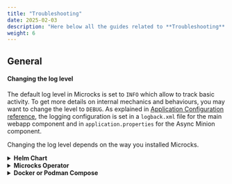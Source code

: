 ```yaml
---
title: "Troubleshooting"
date: 2025-02-03
description: "Here below all the guides related to **Troubleshooting**."
weight: 6
---
```


## General

#### Changing the log level

The default log level in Microcks is set to `INFO` which allow to track basic activity. To get more details on internal mechanics and behaviours, you may want to change the level to `DEBUG`. As explained in [Application Configuration reference](/documentation/references/configuration/application-config/), the logging configuration is set in a `logback.xml` file for the main webapp component and in `application.properties` for the Async Minion component.

Changing the log level depends on the way you installed Microcks.
<details>
  <summary><strong>Helm Chart</strong></summary>

When using the [Helm Chart](/documentation/references/configuration/helm-chart-config/) to deploy Microcks, there's a `microcks.logLevel`spec property you can set to `DEBUG`. Change it into your `values.yaml` file or as a command line argument using `--set microcks.logLevel=DEBUG` when redeploying the chart. This property changes both values for main webapp and Async Miniong components.
</details>

<details>
  <summary><strong>Microcks Operator</strong></summary>

When using the [Microcks Operator](/documentation/references/configuration/operator-config/), to deploy Microcks, the `Microcks` Custom Resource holds a `microcks.logLevel` property you can set to `DEBUG`. Change your CR to something like belob before re-deploying it:

```yaml
apiVersion: microcks.io/v1alpha1
kind: Microcks
metadata:
  name: microcks
spec:
  version: 1.11.0
  microcks:
    url: microcks.m.minikube.local
    logLevel: DEBUG
  keycloak:
    url: keycloak.m.minikube.local
```

After the next operator reconciliation, the log level is changed in both main webapp and Async Miniong components.
</details>

<details>
  <summary><strong>Docker or Podman Compose</strong></summary>

When using [Docker or Podman Compose](/documentation/guides/installation/docker-compose/) for running Microcks, you should have a local `logback.xml` file mounted into the running containers in the `/deployments/config`.

First thing is to intialize this file into a local folder at the same location of your `docker-compose.yml` file, let's say `config-logs/`:

```sh
mkdir config-logs
cd config-logs
cat <<EOF >logback.xml
<?xml version="1.0" encoding="UTF-8"?>

<configuration scan="true">
  <statusListener class="ch.qos.logback.core.status.NopStatusListener" />

  <conversionRule conversionWord="clr" converterClass="org.springframework.boot.logging.logback.ColorConverter" />
  <conversionRule conversionWord="wex" converterClass="org.springframework.boot.logging.logback.WhitespaceThrowableProxyConverter" />
  <conversionRule conversionWord="wEx" converterClass="org.springframework.boot.logging.logback.ExtendedWhitespaceThrowableProxyConverter" />

  <appender name="CONSOLE" class="ch.qos.logback.core.ConsoleAppender">
    <encoder>
      <charset>utf-8</charset>
      <pattern>%clr(%d{HH:mm:ss.SSS}){faint} %clr(${LOG_LEVEL_PATTERN:-%5p}) %clr(${PID:- }){magenta} %clr(---){faint} %clr([%10.10t]){faint} %clr(%-40.40logger{36}){cyan} %clr(:){faint} %m%n${LOG_EXCEPTION_CONVERSION_WORD:-%wEx}</pattern>
    </encoder>
  </appender>

  <logger name="io.github.microcks" level="DEBUG"/>

  <root level="INFO">
    <appender-ref ref="CONSOLE"/>
  </root>
</configuration>
EOF
```

In this folder, you also have to create a simple `application.properties` file that makes the main webapp component consider the `logback.xml` file as its reference and enable debug level for Async Minion component:

```sh
cat <<EOF >application.properties
# Logging configuration properties
logging.config=/deployments/config/logback.xml

%docker-compose.quarkus.log.level=DEBUG
%docker-compose.quarkus.log.console.level=DEBUG
EOF
```

Finally, you have to edit the `docker-compose.yml` file to mount those files in the containers. You can do it adding new volumes like below:

```yaml
  app:
    # [...]
    container_name: microcks
    volumes:
      - "./config-logs:/deployments/config"
    # [...]

  async-minion:
    depends_on:
      - app
    # [...]
    volumes:
      - "./config-logs:/deployments/config"
    # [...]
```
</details>
